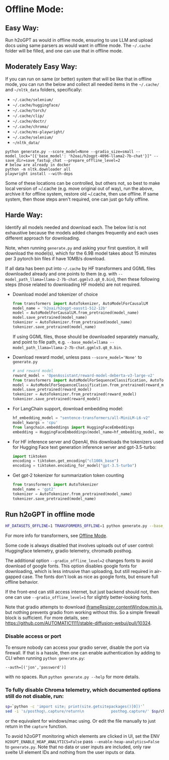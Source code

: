 # Offline Mode:

## Easy Way:

Run h2oGPT as would in offline mode, ensuring to use LLM and upload docs using same parsers as would want in offline mode.  The `~/.cache` folder will be filled, and one can use that in offline mode.

## Moderately Easy Way:

If you can run on same (or better) system that will be like that in offline mode, you can run the below and collect all needed items in the `~/.cache/` and `~/nltk_data` folders, specifically:
* `~/.cache/selenium/`
* `~/.cache/huggingface/`
* `~/.cache/torch/`
* `~/.cache/clip/`
* `~/.cache/doctr/`
* `~/.cache/chroma/`
* `~/.cache/ms-playwright/`
* `~/.cache/selenium/`
* `~/nltk_data/`
```
python generate.py --score_model=None --gradio_size=small --model_lock="[{'base_model': 'h2oai/h2ogpt-4096-llama2-7b-chat'}]" --save_dir=save_fastup_chat --prepare_offline_level=2
# below are already in docker
python -m nltk.downloader all
playwright install --with-deps
```
Some of these locations can be controlled, but others not, so best to make local version of ~/.cache (e.g. move original out of way), run the above, archive it for offline system, restore old ~/.cache, then use offline.  If same system, then those steps aren't required, one can just go fully offline.

## Harde Way:

Identify all models needed and download each.  The below list is not exhaustive because the models added changes frequently and each uses different approach for downloading.

Note, when running `generate.py` and asking your first question, it will download the model(s), which for the 6.9B model takes about 15 minutes per 3 pytorch bin files if have 10MB/s download.

If all data has been put into `~/.cache` by HF transformers and GGML files downloaded already and one points to them (e.g. with `--model_path_llama=llama-2-7b-chat.ggmlv3.q8_0.bin`), then these following steps (those related to downloading HF models) are not required.

* Download model and tokenizer of choice
    
    ```python
    from transformers import AutoTokenizer, AutoModelForCausalLM
    model_name = 'h2oai/h2ogpt-oasst1-512-12b'
    model = AutoModelForCausalLM.from_pretrained(model_name)
    model.save_pretrained(model_name)
    tokenizer = AutoTokenizer.from_pretrained(model_name)
    tokenizer.save_pretrained(model_name)
    ```
    If using GGML files, those should be downloaded separately manually, and point to file path, e.g. `--base_model=llama --model_path_llama=llama-2-7b-chat.ggmlv3.q8_0.bin`.

* Download reward model, unless pass `--score_model='None'` to `generate.py`
    ```python
    # and reward model
    reward_model = 'OpenAssistant/reward-model-deberta-v3-large-v2'
    from transformers import AutoModelForSequenceClassification, AutoTokenizer
    model = AutoModelForSequenceClassification.from_pretrained(reward_model)
    model.save_pretrained(reward_model)
    tokenizer = AutoTokenizer.from_pretrained(reward_model)
    tokenizer.save_pretrained(reward_model)
    ```
    
* For LangChain support, download embedding model:
    ```python
    hf_embedding_model = "sentence-transformers/all-MiniLM-L6-v2"
    model_kwargs = 'cpu'
    from langchain.embeddings import HuggingFaceEmbeddings
    embedding = HuggingFaceEmbeddings(model_name=hf_embedding_model, model_kwargs=model_kwargs)
    ```
    
* For HF inference server and OpenAI, this downloads the tokenizers used for Hugging Face text generation inference server and gpt-3.5-turbo:
    ```python
    import tiktoken
    encoding = tiktoken.get_encoding("cl100k_base")
    encoding = tiktoken.encoding_for_model("gpt-3.5-turbo")
    ```

* Get gpt-2 tokenizer for summarization token counting
    ```python
    from transformers import AutoTokenizer
    model_name = 'gpt2'
    tokenizer = AutoTokenizer.from_pretrained(model_name)
    tokenizer.save_pretrained(model_name)
    ```

## Run h2oGPT in offline mode

```bash
HF_DATASETS_OFFLINE=1 TRANSFORMERS_OFFLINE=1 python generate.py --base_model='h2oai/h2ogpt-oasst1-512-12b' --gradio_offline_level=2 --share=False
```
For more info for transformers, see [Offline Mode](https://huggingface.co/docs/transformers/installation#offline-mode).

Some code is always disabled that involves uploads out of user control: Huggingface telemetry, gradio telemetry, chromadb posthog.

The additional option `--gradio_offline_level=2` changes fonts to avoid download of google fonts. This option disables google fonts for downloading, which is less intrusive than uploading, but still required in air-gapped case.  The fonts don't look as nice as google fonts, but ensure full offline behavior.

If the front-end can still access internet, but just backend should not, then one can use `--gradio_offline_level=1` for slightly better-looking fonts.

Note that gradio attempts to download [iframeResizer.contentWindow.min.js](https://cdnjs.cloudflare.com/ajax/libs/iframe-resizer/4.3.1/iframeResizer.contentWindow.min.js),
but nothing prevents gradio from working without this.  So a simple firewall block is sufficient.  For more details, see: https://github.com/AUTOMATIC1111/stable-diffusion-webui/pull/10324.

### Disable access or port

To ensure nobody can access your gradio server, disable the port via firewall.  If that is a hassle, then one can enable authentication by adding to CLI when running `python generate.py`:
```
--auth=[('jon','password')]
```
with no spaces.  Run `python generate.py --help` for more details.

### To fully disable Chroma telemetry, which documented options still do not disable, run:

```bash
sp=`python -c 'import site; print(site.getsitepackages()[0])'`
sed -i 's/posthog\.capture/return\n            posthog.capture/' $sp/chromadb/telemetry/posthog.py
```
or the equivalent for windows/mac using.  Or edit the file manually to just return in the `capture` function.

To avoid h2oGPT monitoring which elements are clicked in UI, set the ENV `H2OGPT_ENABLE_HEAP_ANALYTICS=False` pass `--enable-heap-analytics=False` to `generate.py`.  Note that no data or user inputs are included, only raw svelte UI element IDs and nothing from the user inputs or data.
